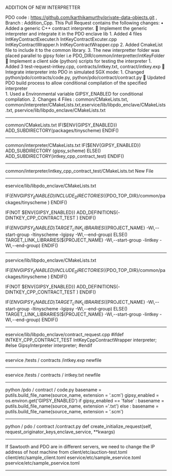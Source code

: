 ADDITION OF NEW INTERPRETTER

PDO code : https://github.com/karthikamurthy/private-data-objects.git , Branch : Addition_Cpp.
This Pull Request contains the following changes:
• Added a generic C++ contract interpreter. 
	Implement the generic interpreter and integrate it in the PDO enclave lib
	1. Added 4 files IntKeyContractExecuter.h IntKeyContractExcuter.cpp IntKeyContractWrapper.h IntKeyContractWrapper.cpp
	2. Added CmakeList file to include it to the common library.
	3. The new interpretter folder was placed parallel to gipsy foler i.e PDO_DIR/common/interpretter/intKeyFolder
	Implement a client side (python) scripts for testing the interpreter
	1. Added 3 test-request-intkey.cpp, contracts/intkey.txt, contract/intkey.exp
	Integrate interpreter into PDO in simulated SGX mode: 
	1. Changed python/pdo/contracts/code.py, python/pdo/contract/contract.py
	Updated PDO build process to allow conditional compilation of the specified interpreter  
	1. Used a Environmental variable GIPSY_ENABLED for conditional compilation.
	2. Changes 4 Files : common/CMakeLists.txt, common/interpreter/CMakeLists.txt,eservice/lib/libpdo_enclave/CMakeLists.txt,
	pservice/lib/libpdo_enclave/CMakeLists.txt

*****************************************************************************************************************

common/CMakeLists.txt
IF($ENV{GIPSY_ENABLED})
ADD_SUBDIRECTORY(packages/tinyscheme)
ENDIF()
*******************************************************************************************************************

common/interpreter/CMakeLists.txt
IF($ENV{GIPSY_ENABLED})
ADD_SUBDIRECTORY (gipsy_scheme)
ELSE()
ADD_SUBDIRECTORY(intkey_cpp_contract_test)
ENDIF()
*******************************************************************************************************************

common/interpreter/intkey_cpp_contract_test/CMakeLists.txt
New File
*******************************************************************************************************************

eservice/lib/libpdo_enclave/CMakeLists.txt

IF($ENV{GIPSY_ENABLED})
INCLUDE_DIRECTORIES(${PDO_TOP_DIR}/common/packages/tinyscheme )
ENDIF()

IF(NOT $ENV{GIPSY_ENABLED})
ADD_DEFINITIONS(-DINTKEY_CPP_CONTRACT_TEST )
ENDIF()

IF($ENV{GIPSY_ENABLED})
TARGET_LINK_LIBRARIES(${PROJECT_NAME} -Wl,--start-group -ltinyscheme -lgipsy -Wl,--end-group)
ELSE()
TARGET_LINK_LIBRARIES(${PROJECT_NAME} -Wl,--start-group  -lintkey  -Wl,--end-group)
ENDIF()
*******************************************************************************************************************

pservice/lib/libpdo_enclave/CMakeLists.txt

IF($ENV{GIPSY_ENABLED})
INCLUDE_DIRECTORIES(${PDO_TOP_DIR}/common/packages/tinyscheme )
ENDIF()

IF(NOT $ENV{GIPSY_ENABLED})
ADD_DEFINITIONS(-DINTKEY_CPP_CONTRACT_TEST )
ENDIF()

IF($ENV{GIPSY_ENABLED})
TARGET_LINK_LIBRARIES(${PROJECT_NAME} -Wl,--start-group -ltinyscheme -lgipsy -Wl,--end-group)
ELSE()
TARGET_LINK_LIBRARIES(${PROJECT_NAME} -Wl,--start-group  -lintkey  -Wl,--end-group)
ENDIF()
********************************************************************************************************************

eservice/lib/libpdo_enclave/contract_request.cpp
#ifdef INTKEY_CPP_CONTRACT_TEST
    IntKeyCppContractWrapper interpreter;
#else
    GipsyInterpreter interpreter;
#endif
**********************************************************************************************************************

eservice /tests / contracts /intkey.exp 
newfile 
***********************************************************************************************************************

eservice /tests / contracts / intkey.txt 
newfile 
***********************************************************************************************************************

python /pdo / contract /
code.py basename = putils.build_file_name(source_name, extension = '.scm')
gipsy_enabled = os.environ.get('GIPSY_ENABLED') 
if gipsy_enabled == 'false' : 
	basename = putils.build_file_name(source_name, extension ='.txt') 
else : 
	basename = putils.build_file_name(source_name, extension = '.scm') 
************************************************************************************************************************

python / pdo / contract /contract.py 
def create_initialize_request(self, request_originator_keys,enclave_service, **kwargs)
************************************************************************************************************************

If Sawtooth and PDO are in different servers, we need to change the IP address of host machine from
        client/etc/auction-test.toml
        client/etc/sample_client.toml
        eservice/etc/sample_eservice.toml
        pservice/etc/sample_pservice.toml

*************************************************************************************************************************
          
